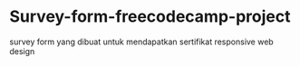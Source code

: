 # Survey-form-freecodecamp-project
survey form yang dibuat untuk mendapatkan sertifikat responsive web design
